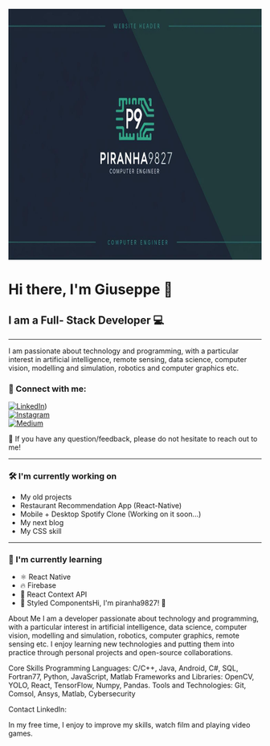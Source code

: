 <p align="center">
  <img src="Logo.jpg" alt="GCR Logo"  width="1100" height="500">
</p>

# Hi there, I'm Giuseppe 👋


## I am a Full- Stack Developer 💻 
---
I am passionate about technology and programming, with a particular interest in artificial intelligence, remote sensing, data science, computer vision, modelling and simulation, robotics and computer graphics etc.

### 🤝 Connect with me:

[![LinkedIn](https://img.shields.io/badge/LinkedIn-blue?style=for-the-badge&logo=linkedin)](https://it.linkedin.com/in/ciro-giuseppe-riccardi-73b421305?))  
[![Instagram](https://img.shields.io/badge/Instagram-E4405F?style=for-the-badge&logo=instagram&logoColor=white)](https://instagram.com)  
[![Medium](https://img.shields.io/badge/Medium-000000?style=for-the-badge&logo=medium&logoColor=white)](https://medium.com)

💬 If you have any question/feedback, please do not hesitate to reach out to me!

---

### 🛠️ I'm currently working on

- My old projects  
- Restaurant Recommendation App (React-Native)  
- Mobile + Desktop Spotify Clone (Working on it soon...)  
- My next blog  
- My CSS skill

---

### 🌱 I'm currently learning

- ⚛️ React Native  
- 🔥 Firebase  
- 🧠 React Context API  
- 💅 Styled ComponentsHi, I'm piranha9827! 👋

About Me
I am a developer passionate about technology and programming, with a particular interest in artificial intelligence, data science, computer vision, modelling and simulation, robotics, computer graphics, remote sensing etc. 
I enjoy learning new technologies and putting them into practice through personal projects and open-source collaborations.

Core Skills
Programming Languages: C/C++, Java, Android, C#, SQL, Fortran77, Python, JavaScript, Matlab
Frameworks and Libraries: OpenCV, YOLO, React, TensorFlow, Numpy, Pandas. 
Tools and Technologies: Git, Comsol, Ansys, Matlab, Cybersecurity

Contact
LinkedIn: 

In my free time, I enjoy to improve my skills, watch film and playing video games.
